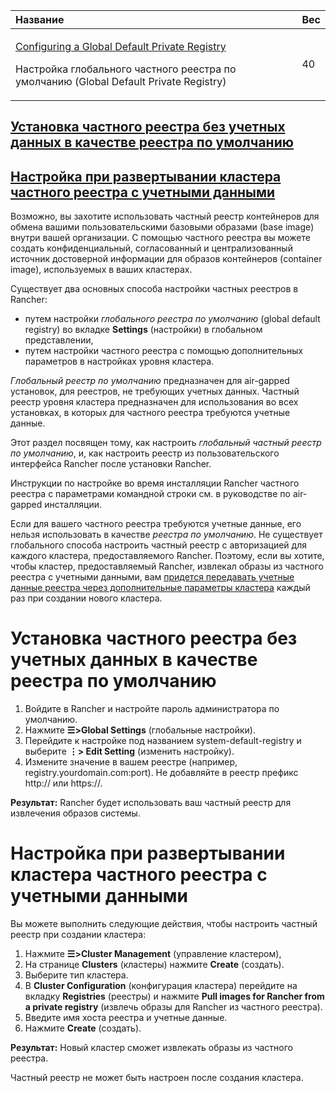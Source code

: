 ﻿


|**Название**|**Вес**|
| :- | :- |
|<p>[Configuring a Global Default Private Registry](https://github.com/rancher/docs/blob/master/content/rancher/v2.6/en/admin-settings/config-private-registry/_index.md) </p><p>Настройка глобального частного реестра по умолчанию (Global Default Private Registry)</p>|40|


## [Установка частного реестра без учетных данных в качестве реестра по умолчанию]([https://github.com/markizz01/test/blob/main/ru/config-private-registry/Настройка%20глобального%20частного%20реестра%20по%20умолчанию%20.md#установка-частного-реестра-без-учетных-данных-в-качестве-реестра-по-умолчанию-1](https://github.com/markizz01/test/blob/main/ru/config-private-registry/%D0%9D%D0%B0%D1%81%D1%82%D1%80%D0%BE%D0%B8%CC%86%D0%BA%D0%B0%20%D0%B3%D0%BB%D0%BE%D0%B1%D0%B0%D0%BB%D1%8C%D0%BD%D0%BE%D0%B3%D0%BE%20%D1%87%D0%B0%D1%81%D1%82%D0%BD%D0%BE%D0%B3%D0%BE%20%D1%80%D0%B5%D0%B5%D1%81%D1%82%D1%80%D0%B0%20%D0%BF%D0%BE%20%D1%83%D0%BC%D0%BE%D0%BB%D1%87%D0%B0%D0%BD%D0%B8%D1%8E%20.md#%D1%83%D1%81%D1%82%D0%B0%D0%BD%D0%BE%D0%B2%D0%BA%D0%B0-%D1%87%D0%B0%D1%81%D1%82%D0%BD%D0%BE%D0%B3%D0%BE-%D1%80%D0%B5%D0%B5%D1%81%D1%82%D1%80%D0%B0-%D0%B1%D0%B5%D0%B7-%D1%83%D1%87%D0%B5%D1%82%D0%BD%D1%8B%D1%85-%D0%B4%D0%B0%D0%BD%D0%BD%D1%8B%D1%85-%D0%B2-%D0%BA%D0%B0%D1%87%D0%B5%D1%81%D1%82%D0%B2%D0%B5-%D1%80%D0%B5%D0%B5%D1%81%D1%82%D1%80%D0%B0-%D0%BF%D0%BE-%D1%83%D0%BC%D0%BE%D0%BB%D1%87%D0%B0%D0%BD%D0%B8%D1%8E-1))
## [Настройка при развертывании кластера частного реестра с учетными данными]([https://github.com/markizz01/test/blob/main/ru/config-private-registry/Настройка%20глобального%20частного%20реестра%20по%20умолчанию%20.md#настройка-при-развертывании-кластера-частного-реестра-с-учетными-данными-1](https://github.com/markizz01/test/blob/main/ru/config-private-registry/%D0%9D%D0%B0%D1%81%D1%82%D1%80%D0%BE%D0%B8%CC%86%D0%BA%D0%B0%20%D0%B3%D0%BB%D0%BE%D0%B1%D0%B0%D0%BB%D1%8C%D0%BD%D0%BE%D0%B3%D0%BE%20%D1%87%D0%B0%D1%81%D1%82%D0%BD%D0%BE%D0%B3%D0%BE%20%D1%80%D0%B5%D0%B5%D1%81%D1%82%D1%80%D0%B0%20%D0%BF%D0%BE%20%D1%83%D0%BC%D0%BE%D0%BB%D1%87%D0%B0%D0%BD%D0%B8%D1%8E%20.md#%D0%BD%D0%B0%D1%81%D1%82%D1%80%D0%BE%D0%B9%D0%BA%D0%B0-%D0%BF%D1%80%D0%B8-%D1%80%D0%B0%D0%B7%D0%B2%D0%B5%D1%80%D1%82%D1%8B%D0%B2%D0%B0%D0%BD%D0%B8%D0%B8-%D0%BA%D0%BB%D0%B0%D1%81%D1%82%D0%B5%D1%80%D0%B0-%D1%87%D0%B0%D1%81%D1%82%D0%BD%D0%BE%D0%B3%D0%BE-%D1%80%D0%B5%D0%B5%D1%81%D1%82%D1%80%D0%B0-%D1%81-%D1%83%D1%87%D0%B5%D1%82%D0%BD%D1%8B%D0%BC%D0%B8-%D0%B4%D0%B0%D0%BD%D0%BD%D1%8B%D0%BC%D0%B8-1))


Возможно, вы захотите использовать частный реестр контейнеров для обмена вашими пользовательскими базовыми образами (base image) внутри вашей организации. С помощью частного реестра вы можете создать конфиденциальный, согласованный и централизованный источник достоверной информации  для образов контейнеров (container image), используемых в ваших кластерах.

Существует два основных способа настройки частных реестров в Rancher: 

- путем настройки *глобального реестра по умолчанию* (global default registry) во вкладке **Settings** (настройки) в глобальном представлении,
- путем настройки частного реестра с помощью дополнительных параметров в настройках уровня кластера. 

*Глобальный реестр по умолчанию* предназначен для air-gapped установок, для реестров, не требующих учетных данных. Частный реестр уровня кластера предназначен для использования во всех установках, в которых для частного реестра требуются учетные данные.

  Этот раздел посвящен тому, как настроить *глобальный частный реестр по умолчанию*, и, как настроить реестр из пользовательского интерфейса Rancher после установки Rancher.

Инструкции по настройке во время инсталляции Rancher частного реестра с параметрами командной строки см. в руководстве по air-gapped инсталляции.

Если для вашего частного реестра требуются учетные данные, его нельзя использовать в качестве *реестра по умолчанию*. Не существует глобального способа настроить частный реестр с авторизацией для каждого кластера, предоставляемого Rancher. Поэтому, если вы хотите, чтобы кластер, предоставляемый Rancher, извлекал образы из частного реестра с учетными данными, вам [придется передавать учетные данные реестра через дополнительные параметры кластера](https://github.com/markizz01/test/blob/main/ru/config-private-registry/Настройка%20глобального%20частного%20реестра%20по%20умолчанию%20.md#настройка-при-развертывании-кластера-частного-реестра-с-учетными-данными) каждый раз при создании нового кластера.
# Установка частного реестра без учетных данных в качестве реестра по умолчанию
1. Войдите в Rancher и настройте пароль администратора по умолчанию.
2. Нажмите **☰>Global Settings** (глобальные настройки).
3. Перейдите к  настройке под названием   system-default-registry  и выберите **⋮> Edit Setting** (изменить настройку).
4. Измените значение в вашем реестре (например, registry.yourdomain.com:port). Не добавляйте в реестр префикс http:// или https://.

**Результат:** Rancher будет использовать ваш частный реестр для извлечения образов системы.
# Настройка при развертывании кластера частного реестра с учетными данными 
Вы можете выполнить следующие действия, чтобы настроить частный реестр при создании кластера:

1. Нажмите **☰>Cluster Management** (управление кластером),
2. На странице **Clusters** (кластеры) нажмите **Create** (создать).
3. Выберите тип кластера.
4. В **Cluster Configuration** (конфигурация кластера) перейдите на вкладку **Registries** (реестры) и нажмите **Pull images for Rancher from a private registry** (извлечь образы для Rancher из частного реестра).
5. Введите имя хоста реестра и учетные данные.
6. Нажмите **Create** (создать).

**Результат:** Новый кластер сможет извлекать образы из частного реестра.

Частный реестр не может быть настроен после создания кластера.

